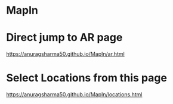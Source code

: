 # MapIn

# Direct jump to AR page
https://anuragsharma50.github.io/MapIn/ar.html

# Select Locations from this page
https://anuragsharma50.github.io/MapIn/locations.html

